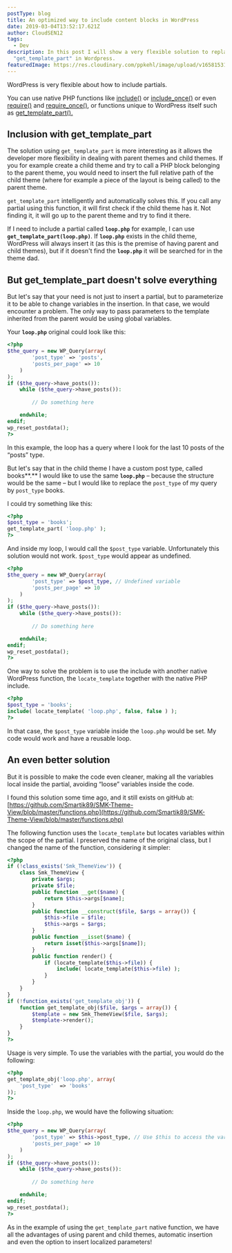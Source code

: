 ```yaml
---
postType: blog
title: An optimized way to include content blocks in WordPress
date: 2019-03-04T13:52:17.621Z
author: CloudSEN12
tags:
  - Dev
description: In this post I will show a very flexible solution to replace the
  "get_template_part" in Wordpress.
featuredImage: https://res.cloudinary.com/ppkehl/image/upload/v1658153129/blog/template_parts_h77ngc.webp
---
```

WordPress is very flexible about how to include partials.

You can use native PHP functions like [include()](https://www.php.net/manual/en/function.include.php) or [include_once()](https://www.php.net/manual/en/function.include-once.php) or even [require()](https://www.php.net/manual/en/function.require.php) and [require_once()](https://www.php.net/manual/en/function.require-once.php), or functions unique to WordPress itself such as [get_template_part().](https://developer.wordpress.org/reference/functions/get_template_part/)

## Inclusion with get_template_part

The solution using `get_template_part` is more interesting as it allows the developer more flexibility in dealing with parent themes and child themes. If you for example create a child theme and try to call a PHP block belonging to the parent theme, you would need to insert the full relative path of the child theme (where for example a piece of the layout is being called) to the parent theme.

`get_template_part` intelligently and automatically solves this. If you call any partial using this function, it will first check if the child theme has it. Not finding it, it will go up to the parent theme and try to find it there.

If I need to include a partial called **`loop.php`** for example, I can use **`get_template_part(loop.php)`**. If **`loop.php`** exists in the child theme, WordPress will always insert it (as this is the premise of having parent and child themes), but if it doesn't find the **`loop.php`** it will be searched for in the theme dad.

## But get_template_part doesn't solve everything

But let's say that your need is not just to insert a partial, but to parameterize it to be able to change variables in the insertion. In that case, we would encounter a problem. The only way to pass parameters to the template inherited from the parent would be using global variables.

Your **`loop.php`** original could look like this:

```php
<?php
$the_query = new WP_Query(array(
        'post_type' => 'posts',
        'posts_per_page' => 10
    )
);
if ($the_query->have_posts()):
    while ($the_query->have_posts()):
        
        // Do something here

    endwhile;
endif;
wp_reset_postdata();
?>
```

In this example, the loop has a query where I look for the last 10 posts of the “posts” type.

But let's say that in the child theme I have a custom post type, called books**.** I would like to use the same **`loop.php`** – because the structure would be the same – but I would like to replace the `post_type` of my query by `post_type` books.

I could try something like this:

```php
<?php
$post_type = 'books'; 
get_template_part( 'loop.php' );
?>
```

And inside my loop, I would call the `$post_type` variable. Unfortunately this solution would not work. `$post_type` would appear as undefined.

```php
<?php
$the_query = new WP_Query(array(
        'post_type' => $post_type, // Undefined variable
        'posts_per_page' => 10
    )
);
if ($the_query->have_posts()):
    while ($the_query->have_posts()):
        
        // Do something here

    endwhile;
endif;
wp_reset_postdata();
?>
```

One way to solve the problem is to use the include with another native WordPress function, the `locate_template` together with the native PHP include.

```php
<?php
$post_type = 'books'; 
include( locate_template( 'loop.php', false, false ) ); 
?>
```

In that case, the `$post_type` variable inside the `loop.php` would be set. My code would work and have a reusable loop.

## An even better solution

But it is possible to make the code even cleaner, making all the variables local inside the partial, avoiding “loose” variables inside the code.

I found this solution some time ago, and it still exists on gitHub at: [https://github.com/Smartik89/SMK-Theme-View/blob/master/functions.php](https://github.com/Smartik89/SMK-Theme-View/blob/master/functions.php)

The following function uses the `locate_template` but locates variables within the scope of the partial. I preserved the name of the original class, but I changed the name of the function, considering it simpler:

```php
<?php
if (!class_exists('Smk_ThemeView')) {
    class Smk_ThemeView {
        private $args;
        private $file;
        public function __get($name) {
            return $this->args[$name];
        }
        public function __construct($file, $args = array()) {
            $this->file = $file;
            $this->args = $args;
        }
        public function __isset($name) {
            return isset($this->args[$name]);
        }
        public function render() {
            if (locate_template($this->file)) {
                include( locate_template($this->file) );
            }
        }
    }
}
if (!function_exists('get_template_obj')) {
    function get_template_obj($file, $args = array()) {
        $template = new Smk_ThemeView($file, $args);
        $template->render();
    }
}
?>
```

Usage is very simple. To use the variables with the partial, you would do the following:

```php
<?php
get_template_obj('loop.php', array(
    'post_type'  => 'books'
));
?>
```

Inside the `loop.php`, we would have the following situation:

```php
<?php
$the_query = new WP_Query(array(
        'post_type' => $this->post_type, // Use $this to access the variable
        'posts_per_page' => 10
    )
);
if ($the_query->have_posts()):
    while ($the_query->have_posts()):
        
        // Do something here

    endwhile;
endif;
wp_reset_postdata();
?>
```

As in the example of using the `get_template_part` native function, we have all the advantages of using parent and child themes, automatic insertion and even the option to insert localized parameters!